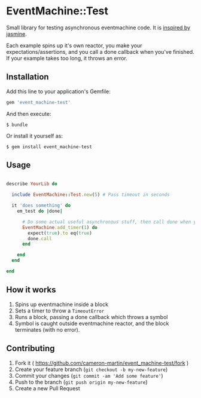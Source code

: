 # EventMachine::Test

Small library for testing asynchronous eventmachine code. It is [inspired by jasmine][1].

Each example spins up it's own reactor, you make your expectations/assertions, and you call a done callback when you've finished.
If your example takes too long, it throws an error.

## Installation

Add this line to your application's Gemfile:

```ruby
gem 'event_machine-test'
```

And then execute:

    $ bundle

Or install it yourself as:

    $ gem install event_machine-test

## Usage

```ruby

describe YourLib do

  include EventMachine::Test.new(5) # Pass timeout in seconds

  it 'does something' do
    em_test do |done|

      # Do some actual useful asynchronous stuff, then call done when you've finished
      EventMachine.add_timer(1) do
        expect(true).to eq(true)
        done.call
      end

    end
  end

end
```

## How it works
1. Spins up eventmachine inside a block
2. Sets a timer to throw a `TimeoutError`
3. Runs a block, passing a done callback which throws a symbol
4. Symbol is caught outside eventmachine reactor, and the block terminates (with no error).


## Contributing

1. Fork it ( https://github.com/cameron-martin/event_machine-test/fork )
2. Create your feature branch (`git checkout -b my-new-feature`)
3. Commit your changes (`git commit -am 'Add some feature'`)
4. Push to the branch (`git push origin my-new-feature`)
5. Create a new Pull Request


[1]: http://jasmine.github.io/2.0/introduction.html#section-Asynchronous_Support